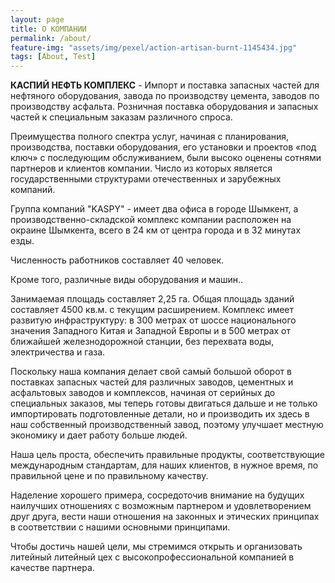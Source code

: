 ```yaml
---
layout: page
title: О КОМПАНИИ
permalink: /about/
feature-img: "assets/img/pexel/action-artisan-burnt-1145434.jpg"
tags: [About, Test]
---
```


**КАСПИЙ НЕФТЬ КОМПЛЕКС** - Импорт и поставка запасных частей для нефтяного оборудования, завода по производству цемента, заводов по производству асфальта.
Розничная поставка оборудования и запасных частей к специальным заказам различного спроса. 



Преимущества полного спектра услуг, начиная с планирования, производства, поставки оборудования, его установки и проектов «под ключ» с последующим обслуживанием, были высоко оценены сотнями партнеров и клиентов компании.
Число из которых является государственными структурами
отечественных и зарубежных компаний.



Группа компаний "KASPY" - имеет два офиса в городе Шымкент, а производственно-складской комплекс компании расположен на окраине Шымкента, всего в 24 км от центра города и в 32 минутах езды.

Численность работников составляет 40 человек.

Кроме того, различные виды оборудования и машин..

 
 
 Занимаемая площадь составляет 2,25 га. Общая площадь зданий составляет 4500 кв.м. с текущим расширением. Комплекс имеет развитую инфраструктуру: в 300 метрах от шоссе национального значения Западного Китая и Западной Европы и в 500 метрах от ближайшей железнодорожной станции, без перехвата воды, электричества и газа.


Поскольку наша компания делает свой самый большой оборот в поставках запасных частей для различных заводов, цементных и асфальтовых заводов и комплексов, начиная от серийных до специальных заказов, мы теперь готовы двигаться дальше и не только импортировать подготовленные детали, но и производить их здесь в наш собственный производственный завод, поэтому улучшает местную экономику и дает работу больше людей.

Наша цель проста, обеспечить правильные продукты, соответствующие международным стандартам, для наших клиентов, в нужное время, по правильной цене и по правильному качеству.

Наделение хорошего примера, сосредоточив внимание на будущих наилучших отношениях с возможным партнером и удовлетворением друг друга, вести наши отношения на законных и этических принципах в соответствии с нашими основными принципами.

Чтобы достичь нашей цели, мы стремимся открыть и организовать литейный литейный цех с высокопрофессиональной компанией в качестве партнера.
